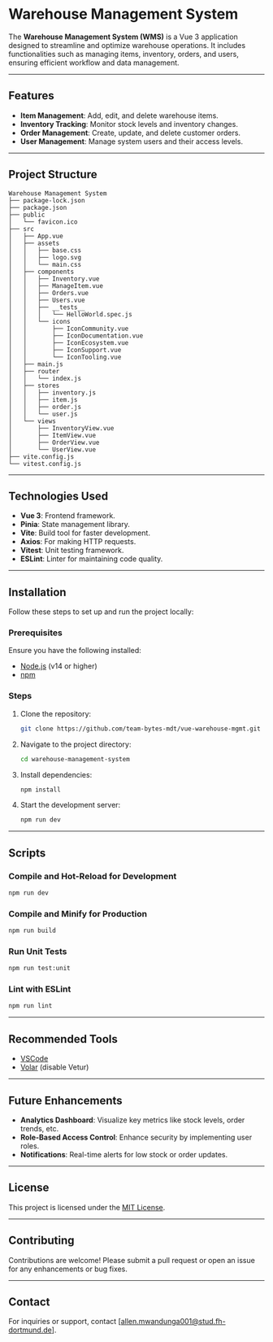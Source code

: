 # Warehouse Management System

The **Warehouse Management System (WMS)** is a Vue 3 application designed to streamline and optimize warehouse operations. It includes functionalities such as managing items, inventory, orders, and users, ensuring efficient workflow and data management.

---

## Features

- **Item Management**: Add, edit, and delete warehouse items.
- **Inventory Tracking**: Monitor stock levels and inventory changes.
- **Order Management**: Create, update, and delete customer orders.
- **User Management**: Manage system users and their access levels.

---

## Project Structure

```
Warehouse Management System
├── package-lock.json
├── package.json
├── public
│   └── favicon.ico
├── src
│   ├── App.vue
│   ├── assets
│   │   ├── base.css
│   │   ├── logo.svg
│   │   └── main.css
│   ├── components
│   │   ├── Inventory.vue
│   │   ├── ManageItem.vue
│   │   ├── Orders.vue
│   │   ├── Users.vue
│   │   ├── __tests__
│   │   │   └── HelloWorld.spec.js
│   │   └── icons
│   │       ├── IconCommunity.vue
│   │       ├── IconDocumentation.vue
│   │       ├── IconEcosystem.vue
│   │       ├── IconSupport.vue
│   │       └── IconTooling.vue
│   ├── main.js
│   ├── router
│   │   └── index.js
│   ├── stores
│   │   ├── inventory.js
│   │   ├── item.js
│   │   ├── order.js
│   │   └── user.js
│   └── views
│       ├── InventoryView.vue
│       ├── ItemView.vue
│       ├── OrderView.vue
│       └── UserView.vue
├── vite.config.js
└── vitest.config.js
```

---

## Technologies Used

- **Vue 3**: Frontend framework.
- **Pinia**: State management library.
- **Vite**: Build tool for faster development.
- **Axios**: For making HTTP requests.
- **Vitest**: Unit testing framework.
- **ESLint**: Linter for maintaining code quality.

---

## Installation

Follow these steps to set up and run the project locally:

### Prerequisites

Ensure you have the following installed:

- [Node.js](https://nodejs.org/) (v14 or higher)
- [npm](https://www.npmjs.com/)

### Steps

1. Clone the repository:

   ```sh
   git clone https://github.com/team-bytes-mdt/vue-warehouse-mgmt.git
   ```

2. Navigate to the project directory:

   ```sh
   cd warehouse-management-system
   ```

3. Install dependencies:

   ```sh
   npm install
   ```

4. Start the development server:
   ```sh
   npm run dev
   ```

---

## Scripts

### Compile and Hot-Reload for Development

```sh
npm run dev
```

### Compile and Minify for Production

```sh
npm run build
```

### Run Unit Tests

```sh
npm run test:unit
```

### Lint with ESLint

```sh
npm run lint
```

---

## Recommended Tools

- [VSCode](https://code.visualstudio.com/)
- [Volar](https://marketplace.visualstudio.com/items?itemName=Vue.volar) (disable Vetur)

---

## Future Enhancements

- **Analytics Dashboard**: Visualize key metrics like stock levels, order trends, etc.
- **Role-Based Access Control**: Enhance security by implementing user roles.
- **Notifications**: Real-time alerts for low stock or order updates.

---

## License

This project is licensed under the [MIT License](https://opensource.org/licenses/MIT).

---

## Contributing

Contributions are welcome! Please submit a pull request or open an issue for any enhancements or bug fixes.

---

## Contact

For inquiries or support, contact [allen.mwandunga001@stud.fh-dortmund.de].
